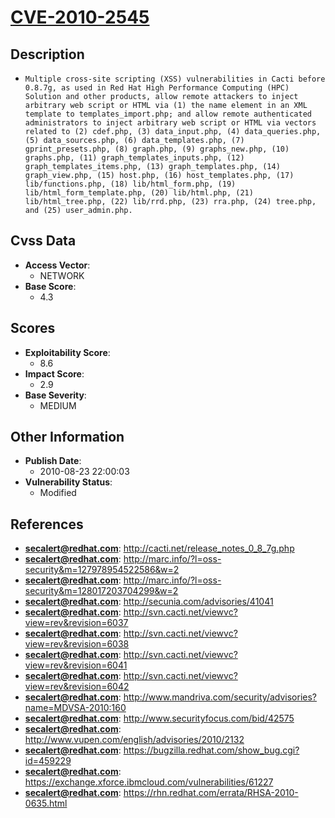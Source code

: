 
# [CVE-2010-2545](https://cve.mitre.org/cgi-bin/cvename.cgi?name=CVE-2010-2545)

## Description

- `Multiple cross-site scripting (XSS) vulnerabilities in Cacti before 0.8.7g, as used in Red Hat High Performance Computing (HPC) Solution and other products, allow remote attackers to inject arbitrary web script or HTML via (1) the name element in an XML template to templates_import.php; and allow remote authenticated administrators to inject arbitrary web script or HTML via vectors related to (2) cdef.php, (3) data_input.php, (4) data_queries.php, (5) data_sources.php, (6) data_templates.php, (7) gprint_presets.php, (8) graph.php, (9) graphs_new.php, (10) graphs.php, (11) graph_templates_inputs.php, (12) graph_templates_items.php, (13) graph_templates.php, (14) graph_view.php, (15) host.php, (16) host_templates.php, (17) lib/functions.php, (18) lib/html_form.php, (19) lib/html_form_template.php, (20) lib/html.php, (21) lib/html_tree.php, (22) lib/rrd.php, (23) rra.php, (24) tree.php, and (25) user_admin.php.`

## Cvss Data

- **Access Vector**:
  - NETWORK
- **Base Score**:
  - 4.3

## Scores

- **Exploitability Score**:
  - 8.6
- **Impact Score**:
  - 2.9
- **Base Severity**:
  - MEDIUM

## Other Information

- **Publish Date**:
  - 2010-08-23 22:00:03
- **Vulnerability Status**:
  - Modified

## References

- **secalert@redhat.com**: http://cacti.net/release_notes_0_8_7g.php
- **secalert@redhat.com**: http://marc.info/?l=oss-security&m=127978954522586&w=2
- **secalert@redhat.com**: http://marc.info/?l=oss-security&m=128017203704299&w=2
- **secalert@redhat.com**: http://secunia.com/advisories/41041
- **secalert@redhat.com**: http://svn.cacti.net/viewvc?view=rev&revision=6037
- **secalert@redhat.com**: http://svn.cacti.net/viewvc?view=rev&revision=6038
- **secalert@redhat.com**: http://svn.cacti.net/viewvc?view=rev&revision=6041
- **secalert@redhat.com**: http://svn.cacti.net/viewvc?view=rev&revision=6042
- **secalert@redhat.com**: http://www.mandriva.com/security/advisories?name=MDVSA-2010:160
- **secalert@redhat.com**: http://www.securityfocus.com/bid/42575
- **secalert@redhat.com**: http://www.vupen.com/english/advisories/2010/2132
- **secalert@redhat.com**: https://bugzilla.redhat.com/show_bug.cgi?id=459229
- **secalert@redhat.com**: https://exchange.xforce.ibmcloud.com/vulnerabilities/61227
- **secalert@redhat.com**: https://rhn.redhat.com/errata/RHSA-2010-0635.html
